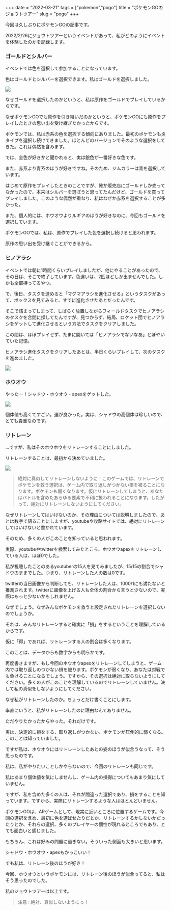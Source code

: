 +++
date = "2022-03-21"
tags = ["pokemon","pogo"]
title = "ポケモンGOのジョウトツアー"
slug = "pogo"
+++

今回は久しぶりにポケモンGOの記事です。

2022/2/26にジョウトツアーというイベントがあって、私がどのようにイベントを体験したのかを記録します。

### ゴールドとシルバー

イベントでは色を選択して参加することになっています。

色はゴールドとシルバーを選択できます。私はゴールドを選択しました。

![](https://files.mastodon.social/media_attachments/files/107/991/789/383/495/166/original/9cfbdb53da0581f9.jpg)

なぜゴールドを選択したのかというと、私は原作をゴールドでプレイしているからです。

なぜポケモンGOでも原作を引き継いだのかというと、ポケモンGOにも原作をプレイしたときの思い出を受け継ぎたかったからです。

ポケモンでは、私は赤系の色を選択する傾向にありました。最初のポケモンも炎タイプを選択し続けてきました。ほとんどのバージョンでそのような選択をしてきた。これは偶然を含みます。

では、金色が好きかと聞かれると、実は銀色が一番好きな色です。

また、赤系より青系のほうが好きですね。そのため、ジムカラーは青を選択しています。

はじめて原作をプレイしたときのことですが、確か販売店にゴールドしか売ってなかったので、本来はシルバーを選ぼうと思ってたんだけど、ゴールドを買ってプレイしました。このような偶然が重なり、私はなぜか赤系を選択することが多かった。

また、個人的には、ホウオウよりルギアのほうが好きなのに、今回もゴールドを選択しています。

ポケモンGOでは、私は、原作でプレイした色を選択し続けると思われます。

原作の思い出を受け継ぐことができるから。

### ヒノアラシ

イベントでは朝に1時間くらいプレイしましたが、他にやることがあったので、その日は、そこで終了しています。色違いは、2匹ほどしか出ませんでした。しかも全部持ってるやつ。

で、後日、タスクを進めると「マグマアラシを進化させる」というタスクがあって、ボックスを見てみると、すでに進化させたあとだったんです。

そこで詰まってしまって、しばらく放置しながらフィールドタスクでヒノアラシのタスクを合間に探してたんですが、見つからず、結局、ロケット団でヒノアラシをゲットして進化させるという方法でタスクをクリアしました。

この間は、ほぼプレイせず、たまに開いては「ヒノアラシでないなあ」とぼやいていた記憶。

ヒノアラシ進化タスクをクリアしたあとは、半日くらいプレイして、次のタスクを進めました。

![](https://files.mastodon.social/media_attachments/files/107/989/495/943/431/694/small/e1d0408ac194fc35.jpg)

### ホウオウ

やったー！シャドウ・ホウオウ・apexをゲットした。

![](https://files.mastodon.social/media_attachments/files/107/989/495/081/376/880/small/b72935c203029eea.jpg)

個体値も高くてすごい。運が良かった。実は、シャドウの高個体は珍しいので、とても貴重なのです。

### リトレーン

...ですが、私はそのホウホウをリトレーンすることにしました。

リトレーンすることは、最初から決めていました。

![](https://files.mastodon.social/media_attachments/files/107/989/512/401/137/301/small/25e7646fa503baff.jpg)

> 絶対に真似してリトレーンしないように！このゲームでは、リトレーンでポケモンを救う選択は、ゲーム内で取り返しがつかない損を被ることになります。ポケモンも弱くなります。仮にリトレーンしてしまうと、あなたはバトルを含めたあらゆる要素で不利に扱われることになります。したがって、絶対にリトレーンしないようにしてください。

なぜリトレーンしてはいけないのか、その理由については説明しましたので、あとは数字で語ることにしますが、youtubeや攻略サイトでは、絶対にリトレーンしてはいけないと書かれています。

そのため、多くの人がこのことを知っていると思われます。

実際、youtubeやtwitterを検索してみたところ、ホウオウapexをリトレーンしている人は、ほぼ0でした。

私が視聴したことのあるyoutuberの15人を見てみましたが、15/15の割合でシャドウのままでした。つまり、リトレーンした人の数は0です。

twitterの当日画像から判断しても、リトレーンした人は、1000/1にも満たないと推測されます。twitterに画像を上げる人も全体の割合から言うと少ないので、実際はもっと少ないかもしれません。

なぜでしょう。なぜみんなポケモンを救うと設定されたリトレーンを選択しないのでしょうか。

それは、みんなリトレーンすると確実に「損」をするということを理解しているからです。

仮に「得」であれば、リトレーンする人の割合は多くなります。

このことは、データからも数字からも明らかです。

再度書きますが、もし今回のホウオウapexをリトレーンしてしまうと、ゲーム内では取り返しのつかない損を被ります。ポケモンが弱くなり、あなたは対戦でも負けることになるでしょう。ですから、その選択は絶対に取らないようにしてください。多くの人がこのことを理解しているのでリトレーンしていません。決して私の真似をしないようにしてください。

なぜ私がリトレーンしたのか。ちょっとだけ書くことにします。

率直にいうと、私がリトレーンしたのに理由なんてありません。

ただやりたかったからやった。それだけです。

実は、決定的に損をする、取り返しがつかない、ポケモンが圧倒的に弱くなる。このことは知っていました。

ですが私は、ホウオウにはリトレーンしたあとの姿のほうが似合うなって、そう思ったのです。

私は、私がやりたいことしかやらないので、今回のリトレーンも同じです。

私はあまり個体値を気にしませんし、ゲーム内の損得についてもあまり気にしていません。

ですが、私を含めた多くの人は、それが間違った選択であり、損をすることを知っています。ですから、実際にリトレーンするような人はほとんどいません。

ポケモンGOは、ARゲームとして、現実に近いところに位置するゲームです。今回の選択を含め、最初に色を選ばせたりだとか、リトレーンするかしないかだったりとか、それらの選択、多くのプレイヤーの個性が現れるところでもあり、とても面白いと感じました。

もちろん、これは好みの問題に過ぎない。そういった側面も大きいと思います。

シャドウ・ホウオウ・apexもかっこいい！

でも私は、リトレーン後のほうが好き！

今回、ホウオウというポケモンには、リトレーン後のほうが似合ってると、私はそう思ったのでした。

私のジョウトツアーは以上です。

> 注意 : 絶対、真似しないようにっ！

